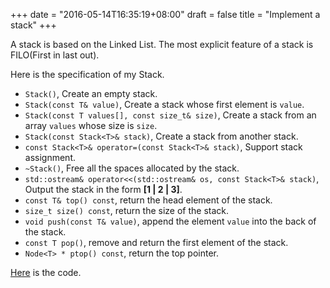 +++
date = "2016-05-14T16:35:19+08:00"
draft = false
title = "Implement a stack"
+++

A stack is based on the Linked List. The most explicit feature of a stack
is FILO(First in last out).

Here is the specification of my Stack.

* ``Stack()``, Create an empty stack.
* ``Stack(const T& value)``, Create a stack whose first element is ``value``.
* ``Stack(const T values[], const size_t& size)``, Create a stack from an
array ``values`` whose size is ``size``.
* ``Stack(const Stack<T>& stack)``, Create a stack from another stack.
* ``const Stack<T>& operator=(const Stack<T>& stack)``, Support stack
assignment.
* ``~Stack()``, Free all the spaces allocated by the stack.
* ``std::ostream& operator<<(std::ostream& os, const Stack<T>& stack)``,
Output the stack in the form **[1 | 2 | 3]**.
* ``const T& top() const``, return the head element of the stack.
* ``size_t size() const``, return the size of the stack.
* ``void push(const T& value)``, append the element ``value`` into the
back of the stack.
* ``const T pop()``, remove and return the first element of the stack.
* ``Node<T> * ptop() const``, return the top pointer.

[Here](https://github.com/zhengyhn/hugo-blog-code/tree/master/stack) is the code.
